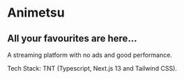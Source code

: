 # Animetsu
All your favourites are here...
---

A streaming platform with no ads and good performance.

Tech Stack: TNT (Typescript, Next.js 13 and Tailwind CSS).

